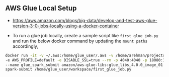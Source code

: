 ## AWS Glue Local Setup

- https://aws.amazon.com/blogs/big-data/develop-and-test-aws-glue-version-3-0-jobs-locally-using-a-docker-container

- To run a glue job locally, create a sample script like `first_glue_job.py` and run the below docker command by updating
the `mount paths` accordingly,

```bash
docker run -it -v ~/.aws:/home/glue_user/.aws -v /home/arehman/projects/setup-glue-locally/:/home/glue_user/workspace/ \
-e AWS_PROFILE=default -e DISABLE_SSL=true --rm -p 4040:4040 -p 18080:18080 \
--name glue_spark_submit amazon/aws-glue-libs:glue_libs_4.0.0_image_01 \
spark-submit /home/glue_user/workspace/first_glue_job.py
```
